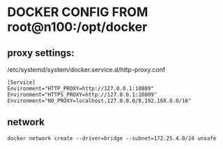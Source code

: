# DOCKER CONFIG FROM root@n100:/opt/docker

## proxy settings:
/etc/systemd/system/docker.service.d/http-proxy.conf
```
[Service]
Environment="HTTP_PROXY=http://127.0.0.1:10809"
Environment="HTTPS_PROXY=http://127.0.0.1:10809"
Environment="NO_PROXY=localhost,127.0.0.0/8,192.168.0.0/16"
```

## network
```
docker network create --driver=bridge --subnet=172.25.4.0/24 unsafe
```